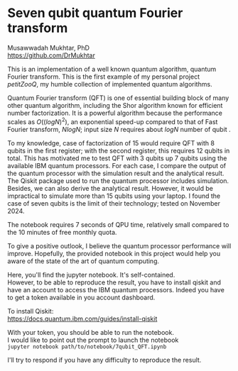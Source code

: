 Seven qubit quantum Fourier transform    
=================================  
Musawwadah Mukhtar, PhD  
https://github.com/DrMukhtar  

This is an implementation of a well known quantum algorithm, quantum Fourier transform. This is the first example of my personal project *petitZooQ*, my humble collection of implemented quantum algorithms.    

Quantum Fourier transform (QFT) is one of essential building block of many other quantum algorithm, including the Shor algorithm known for efficient number factorization. It is a powerful algorithm because the performance scales as $O((log N)^2)$, an exponential speed-up compared to that of Fast Fourier transform, $N log N$; input size $N$ requires about $log N$ number of qubit .  

To my knowledge, case of factorization of 15 would require QFT with 8 qubits in the first register; with the second register, this requires 12 qubits in total. This has motivated me to test QFT with 3 qubits up 7 qubits using the available IBM quantum processors. For each case, I compare the output of the quantum processor with the simulation result and the analytical result. The Qiskit package used to run the quantum processor includes simulation. Besides, we can also derive the analytical result. However, it would be impractical to simulate more than 15 qubits using your laptop. I found the case of seven qubits is the limit of their technology; tested on November 2024.  

The notebook requires 7 seconds of QPU time, relatively small compared to the 10 minutes of free monthly quota.  

To give a positive outlook, I believe the quantum processor performance will improve. Hopefully, the provided notebook in this project would help you aware of the state of the art of quantum computing.     

Here, you'll find the jupyter notebook. It's self-contained.    
However, to be able to reproduce the result, you have to install qiskit and have an account to access the IBM quantum processors. Indeed you have to get a token available in you account dashboard.   

To install Qiskit:  
https://docs.quantum.ibm.com/guides/install-qiskit

With your token, you should be able to run the notebook.  
I would like to point out the prompt to launch the notebook  
`
jupyter notebook path/to/notebook/7qubit_QFT.ipynb
`

I'll try to respond if you have any difficulty to reproduce the result.  
